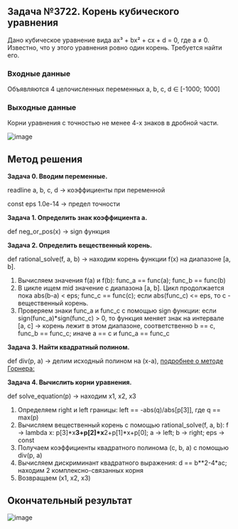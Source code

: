 ## Задача №3722. Корень кубического уравнения

Дано кубическое уравнение вида ax³ + bx² + cx + d = 0, где a ≠ 0. Известно, что у этого уравнения ровно один корень. Требуется найти его.

### Входные данные
Объявляются 4 целочисленных переменных a, b, c, d ∈ [-1000; 1000]

### Выходные данные
Корни уравнения с точностью не менее 4-х знаков в дробной части.

![image](https://github.com/user-attachments/assets/a8f4fe2e-d12a-4d8c-8334-373029def68b)


## Метод решения

**Задача 0. Вводим переменные.**

readline a, b, c, d  ->  коэффициенты при переменной

const eps 1.0e-14  ->  предел точности


**Задача 1. Определить знак коэффициента a.**

def neg_or_pos(x) -> sign функция 


**Задача 2. Определить вещественный корень.**

def rational_solve(f, a, b) -> находим корень функции f(x) на диапазоне [a, b]. 

1. Вычисляем значения f(a) и f(b): func_a == func(a); func_b == func(b)
2. В цикле ищем mid значение c диапазона [a, b]. Цикл продолжается пока abs(b-a) < eps; func_c == func(c); если abs(func_c) <= eps, то c - вещественный корень.
3. Проверяем знаки func_a и func_c с помощью sign функции: если sign(func_a)*sign(func_c) > 0, то функция меняет знак на интервале [a, c] -> корень лежит в этом диапазоне, соответственно b == c, func_b == func_c; иначе a == c и func_a == func_c


**Задача 3. Найти квадратный полином.**

def div(p, a) -> делим исходный полином на (x-a), [подробнее о методе Горнера:](https://ru.wikipedia.org/wiki/%D0%A1%D1%85%D0%B5%D0%BC%D0%B0_%D0%93%D0%BE%D1%80%D0%BD%D0%B5%D1%80%D0%B0)


**Задача 4. Вычислить корни уравнения.**

def solve_equation(p) -> находим x1, x2, x3 

1. Определяем right и left границы: left == -abs(q)/abs[p[3]], где q == max(p)
2. Вычисляем вещественный корень с помощью rational_solve(f, a, b): f -> lambda x: p[3]*x**3+p[2]*x**2+p[1]*x+p[0]; a -> left; b -> right; eps -> const
3. Получаем коэффициенты квадратного полинома (с, b, a) с помощью div(p, a)
4. Вычисляем дискриминант квадратного выражения: d == b**2-4*ac; находим 2 комплексно-связанных корня
5. Возвращаем (x1, x2, x3)

## Окончательный результат

![image](https://github.com/user-attachments/assets/3c6679f4-3f39-4df2-af55-92b51da2b08d)
